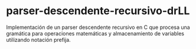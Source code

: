 # parser-descendente-recursivo-drLL
Implementación de un parser descendente recursivo en C que procesa una gramática para operaciones matemáticas y almacenamiento de variables utilizando notación prefija. 
